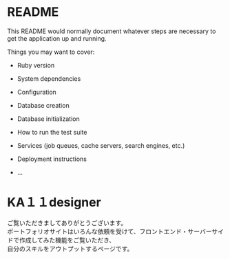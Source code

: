 # README

This README would normally document whatever steps are necessary to get the
application up and running.

Things you may want to cover:

* Ruby version

* System dependencies

* Configuration

* Database creation

* Database initialization

* How to run the test suite

* Services (job queues, cache servers, search engines, etc.)

* Deployment instructions

* ...

# KA１１designer
ご覧いただきましてありがとうございます。
<br>ポートフォリオサイトはいろんな依頼を受けて、フロントエンド・サーバーサイドで作成してみた機能をご覧いただき、
<br>自分のスキルをアウトプットするページです。